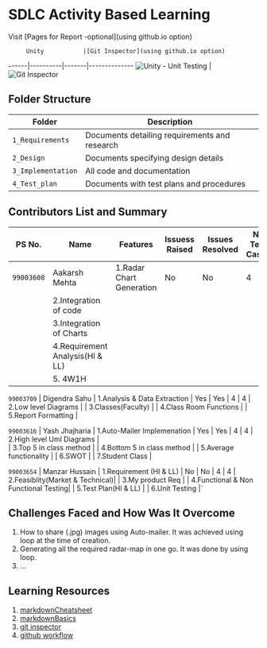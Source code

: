 # SDLC Activity Based Learning

Visit [Pages for Report -optional](using github.io option)

         Unity           |[Git Inspector](using github.io option)
------|----------|-------|--------------
![Unity - Unit Testing](Badgelink) | ![Git Inspector](Badgelink)


## Folder Structure
Folder             | Description
-------------------| -----------------------------------------
`1_Requirements`   | Documents detailing requirements and research
`2_Design`         | Documents specifying design details
`3_Implementation` | All code and documentation
`4_Test_plan`      | Documents with test plans and procedures

## Contributors List and Summary

PS No.     |     Name        |           Features              | Issuess Raised |Issues Resolved|No Test Cases|Test Case Pass
-----------|-----------------|-----------------------------    |---------------|----------------|-------------|--------------
`99003608` | Aakarsh Mehta   | 1.Radar Chart Generation        |  No           | No             |   4         | 4
                             | 2.Integration of code           |
                             | 3.Integration of Charts         |
                             | 4.Requirement Analysis(Hl & LL) |
                             | 5. 4W1H                         |

`99003709` | Digendra Sahu   | 1.Analysis & Data Extraction    | Yes           | Yes            |   4         | 4
                             | 2.Low level Diagrams            |
                             | 3.Classes(Faculty)              |
                             | 4.Class Room Functions          |
                             | 5.Report Formatting             |
                             
`99003616` | Yash Jhajharia  | 1.Auto-Mailer Implemenation     | Yes           | Yes            |   4         | 4
                             | 2.High level Uml Diagrams       |           
                             | 3.Top 5 in class method         |
                             | 4.Bottom 5 in class method      | 
                             | 5.Average functionality         |
                             | 6.SWOT                          |
                             | 7.Student Class                 |
                             
`99003654` | Manzar Hussain  | 1.Requirement (Hl & LL)         | No            | No             |   4         | 4
                             | 2.Feasiblity(Market & Technical)|
                             | 3.My product Req                |
                             | 4.Functional & Non Functional Testing|
                             | 5.Test Plan(Hl & LL)            |
                             | 6.Unit Testing                  |`  

## Challenges Faced and How Was It Overcome

1. How to share (.jpg) images using Auto-mailer. It was achieved using loop at the time of creation.
2. Generating all the required radar-map in one go. It was done by using loop.
3. ...

## Learning Resources
1. [markdownCheatsheet](https://github.com/adam-p/markdown-here/wiki/Markdown-Cheatsheet)
2. [markdownBasics](https://guides.github.com/features/mastering-markdown/)
3. [git inspector](https://github.com/ejwa/gitinspector.git) 
4. [github workflow](https://docs.github.com/en/actions/learn-github-action)

